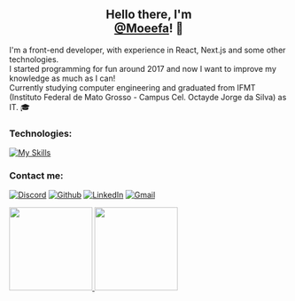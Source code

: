 <h2 align="center">Hello there, I'm<br/>
<a href="https://github.com/Moeefa">@Moeefa</a>! 👋</h2>

I'm a front-end developer, with experience in React, Next.js and some other technologies.<br/>
I started programming for fun around 2017 and now I want to improve my knowledge as much as I can!<br/>
Currently studying computer engineering and graduated from IFMT (Instituto Federal de Mato Grosso - Campus Cel. Octayde Jorge da Silva) as IT. 🎓<br/>

### Technologies: 
[![My Skills](https://skillicons.dev/icons?i=nodejs,ts,electron,react,tailwind,nextjs,jquery,java,py,js,html,css,mongodb,postgres,unity,vscode,vercel,rust,prisma,tauri&theme=light)](https://github.com/Moeefa)

### Contact me:
[![Discord](https://skillicons.dev/icons?i=discord&theme=light)](https://discord.com/channels/@me/482224256730791967)
[![Github](https://skillicons.dev/icons?i=github&theme=light)](https://github.com/Moeefa)
[![LinkedIn](https://skillicons.dev/icons?i=linkedin&theme=light)](https://www.linkedin.com/in/xinaider/)
[![Gmail](https://skillicons.dev/icons?i=gmail&theme=light)](mailto:moeefa@protonmail.com)

<a href="https://github.com/Moeefa">
  <img loading="lazy" height="150em" src="https://github-readme-stats.vercel.app/api/top-langs/?username=Moeefa&layout=compact&theme=light&langs_count=7&border_color=fff&bg_color=fff&hide_border=true&border_radius=6"/>
  <img loading="lazy" height="150em" src="https://github-readme-stats.vercel.app/api?username=Moeefa&show_icons=true&theme=light&include_all_commits=true&count_private=true&border_color=fff&bg_color=fff&hide_border=true&border_radius=6"/>
 </a>

